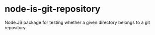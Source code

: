 # node-is-git-repository
Node.JS package for testing whether a given directory belongs to a git repository.
